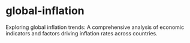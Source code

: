 # global-inflation
Exploring global inflation trends: A comprehensive analysis of economic indicators and factors driving inflation rates across countries.
